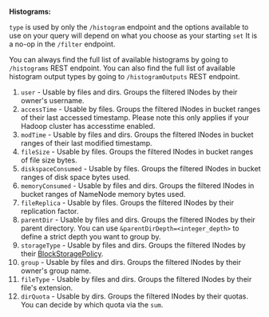 **Histograms:**

`type` is used by only the `/histogram` endpoint and the options available to use on your query will depend on what you choose as your starting `set`
It is a no-op in the `/filter` endpoint.

You can always find the full list of available histograms by going to `/histograms` REST endpoint.
You can also find the full list of available histogram output types by going to `/histogramOutputs` REST endpoint.

1. `user` - Usable by files and dirs. Groups the filtered INodes by their owner's username.
2. `accessTime` - Usable by files. Groups the filtered INodes in bucket ranges of their last accessed timestamp. Please note this only applies if your Hadoop cluster has accesstime enabled.
3. `modTime` - Usable by files and dirs. Groups the filtered INodes in bucket ranges of their last modified timestamp.
4. `fileSize` - Usable by files. Groups the filtered INodes in bucket ranges of file size bytes.
5. `diskspaceConsumed` - Usable by files. Groups the filtered INodes in bucket ranges of disk space bytes used.
6. `memoryConsumed` - Usable by files and dirs. Groups the filtered INodes in bucket ranges of NameNode memory bytes used.
7. `fileReplica` - Usable by files. Groups the filtered INodes by their replication factor.
8. `parentDir` - Usable by files and dirs. Groups the filtered INodes by their parent directory. You can use `&parentDirDepth=<integer_depth>` to define a strict depth you want to group by.
9. `storageType` - Usable by files and dirs. Groups the filtered INodes by their [BlockStoragePolicy](https://hadoop.apache.org/docs/stable/hadoop-project-dist/hadoop-hdfs/ArchivalStorage.html#Storage_Types_and_Storage_Policies).
10. `group` - Usable by files and dirs. Groups the filtered INodes by their owner's group name.
11. `fileType` - Usable by files and dirs. Groups the filtered INodes by their file's extension.
12. `dirQuota` - Usable by dirs. Groups the filtered INodes by their quotas. You can decide by which quota via the `sum`.